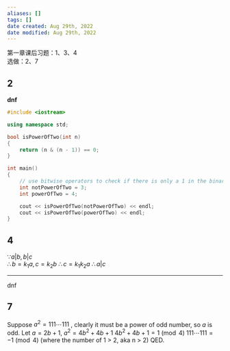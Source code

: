 ```yaml
---
aliases: []
tags: []
date created: Aug 29th, 2022
date modified: Aug 29th, 2022
---
```

第一章课后习题：1、3、4  
选做：2、7

## 2
**dnf**
```cpp
#include <iostream>

using namespace std;

bool isPowerOfTwo(int n)
{
    return (n & (n - 1)) == 0;
}

int main()
{
    // use bitwise operators to check if there is only a 1 in the binary representation of the number
    int notPowerOfTwo = 3;
    int powerOfTwo = 4;

    cout << isPowerOfTwo(notPowerOfTwo) << endl;
    cout << isPowerOfTwo(powerOfTwo) << endl;
}
```

## 4
$\because a | b , b | c$  
$\therefore b = k_1 a, c = k_2 b$
$\therefore c = k_1 k_2 a$
$\therefore a | c$
___
dnf

## 7
Suppose $a^2 = 111 \cdots 111$ , clearly it must be a power of odd number, so $a$ is odd.
Let $a = 2b + 1$, $a^2 = 4b^2 + 4b + 1$
$4b^2 + 4b + 1 = 1 \pmod 4$
$111 \cdots 111 = -1 \pmod 4$ (where the number of 1 > 2, aka n > 2)
QED.